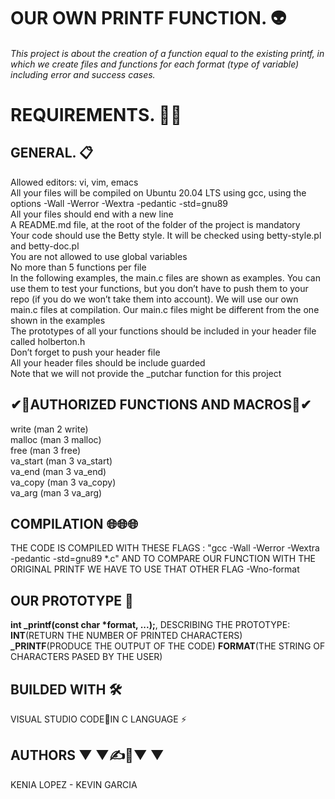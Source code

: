 # OUR OWN **PRINTF** FUNCTION. 👽 #

###### This project is about the creation of a function equal to the existing printf, in which we create files and functions for each format (type of variable) including error and success cases. ######

# REQUIREMENTS. 📎📢 #

## GENERAL. 📋 ##

Allowed editors: vi, vim, emacs  
All your files will be compiled on Ubuntu 20.04 LTS using gcc, using the options -Wall -Werror -Wextra -pedantic
-std=gnu89  
All your files should end with a new line  
A README.md file, at the root of the folder of the project is mandatory  
Your code should use the Betty style. It will be checked using betty-style.pl and betty-doc.pl  
You are not allowed to use global variables  
No more than 5 functions per file  
In the following examples, the main.c files are shown as examples. You can use them to test your functions, but you  don’t have to push them to your repo (if you do we won’t take them into account). We will use our own main.c files at compilation. Our main.c files might be different from the one shown in the examples  
The prototypes of all your functions should be included in your header file called holberton.h  
Don’t forget to push your header file  
All your header files should be include guarded  
Note that we will not provide the _putchar function for this project  

## ✔📒AUTHORIZED FUNCTIONS AND MACROS📒✔ ##

write (man 2 write)  
malloc (man 3 malloc)  
free (man 3 free)  
va_start (man 3 va_start)  
va_end (man 3 va_end)  
va_copy (man 3 va_copy)  
va_arg (man 3 va_arg)  

## COMPILATION 🌐🌐🌐 ##

THE CODE IS COMPILED WITH THESE FLAGS : "gcc -Wall -Werror -Wextra -pedantic -std=gnu89 *.c"
AND TO COMPARE OUR FUNCTION WITH THE ORIGINAL PRINTF WE HAVE TO USE THAT OTHER FLAG -Wno-format

## OUR PROTOTYPE 📑 ##

**int _printf(const char *format, ...);**, DESCRIBING THE PROTOTYPE: **INT**(RETURN THE NUMBER OF PRINTED CHARACTERS) **_PRINTF**(PRODUCE THE OUTPUT OF THE CODE) **FORMAT**(THE STRING OF CHARACTERS PASED BY THE USER)

## BUILDED WITH 🛠️ ##

VISUAL STUDIO CODE🔵IN C LANGUAGE ⚡

## AUTHORS ▼ ▼✍📝▼ ▼  ##

KENIA LOPEZ - KEVIN GARCIA